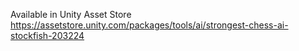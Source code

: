 Available in Unity Asset Store
https://assetstore.unity.com/packages/tools/ai/strongest-chess-ai-stockfish-203224
